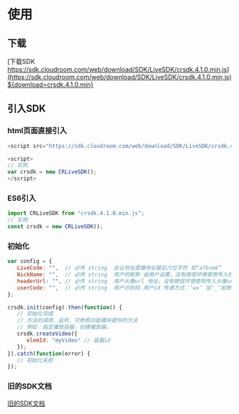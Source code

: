 # 使用

## 下载

[下载SDK https://sdk.cloudroom.com/web/download/SDK/LiveSDK/crsdk.4.1.0.min.js](https://sdk.cloudroom.com/web/download/SDK/LiveSDK/crsdk.4.1.0.min.js)${download=crsdk.4.1.0.min}

## 引入SDK

### html页面直接引入

``` js
<script src="https://sdk.cloudroom.com/web/download/SDK/LiveSDK/crsdk.4.1.0.min.js"></script>

<script>
// 实例
var crsdk = new CRLiveSDK();
</script>
```

### ES6引入

``` js
import CRLiveSDK from "crsdk.4.1.0.min.js";
// 实例
const crsdk = new CRLiveSDK();
```

### 初始化

``` js
var config = { 
   LiveCode: "",  // 必传 string  会议地址直播地址最后六位字符 如“afbse6” 
   NickName: "",  // 必传 string  用户的昵称 由用户设置，没有微信环境使用传入的昵称
   headerUrl: "", // 必传 string  用户头像url 地址，没有微信环境使用传入头像url
   userCode: "",  // 必传 string  用户识别码 用户id 传递方式：‘wx’ 加‘_’加微信id值 如：‘wx_123456’
};

crsdk.init(config).then(function() {
   // 初始化完成
   // 方法的调用、监听、可参照功能模块提供的方法
   // 例如：指定播放容器，创建播放器。
   crsdk.createVideo({
      elemId: "myVideo" // 容器id
   });
}).catch(function(error) {
   // 初始化失败
});

```
<!-- 
   isGetOpenId : false , // true时默认使用云屋的授权登录，这时会返回openId,微信昵称，微信头像。默认为false,
   videoContent: "",  // 必传 string  创建的video的父元素的id值名称 如id值传"contain"
   isAutoplay: false , // false时不自动播放，true时为自动播放。默认为false,
 -->
### 旧的SDK文档

[旧的SDK文档](https://sdk.cloudroom.com/sdkdoc/live/SDK_summary.html)